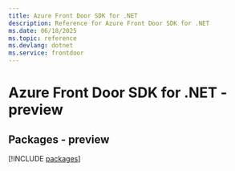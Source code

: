 ```yaml
---
title: Azure Front Door SDK for .NET
description: Reference for Azure Front Door SDK for .NET
ms.date: 06/18/2025
ms.topic: reference
ms.devlang: dotnet
ms.service: frontdoor
---
```

# Azure Front Door SDK for .NET - preview
## Packages - preview
[!INCLUDE [packages](front-door-index.md)]